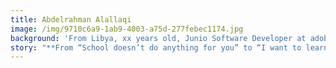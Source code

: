 ```yaml
---
title: Abdelrahman Alallaqi
image: /img/9710c6a9-1ab9-4003-a75d-277febec1174.jpg
background: 'From Libya, xx years old, Junio Software Developer at adobe'
story: "**From “School doesn’t do anything for you” to “I want to learn more of this stuff!”**\r\n\nAbdelrahman Alallaqi, originally from Libya, delivers his words in a thick English accent. You might wonder, just as I did, why? Well, life isn’t a straight line for any of us and Abdelrahman is no exception. He was born in Libya but was forced to leave for England together with his family. He was, therefore, a refugee at the age of 3. This was, however, only the first time he would need to adjust to new surroundings in such a drastic way. Years later, in 2017, he was again a refugee, this time arriving first in Switzerland and without his family members. That’s because his father went back to Libya in 2011. In 2012, after their mother had passed away, the kids joined him back in Libya because the five of them faced being separated by foster care in England. This is how Abdelrahman got to spend his main teenage years in Libya. He then decided he needed to get out because in Libya, school and life-long learning just weren’t on the table at the time - understandably so, with the war going on. The general mindset was “School doesn’t do anything for you, anyway”. But Abdelrahman didn’t agree with that; he wanted to put his intelligence to good use.\r\n\nAbdelrahman steadily worked his way to his current position at adobe, Junior Software Developer and now lives with his Kiwi girlfriend in the Bernese countryside. The way there wasn’t easy. First, adjusting to the Swiss life was a challenge because he found it socially much less open-minded. Then, being a refugee makes almost everything complicated. He had to learn German to get anywhere but all he really wanted, was to get an apprenticeship in IT. The passion for IT is something that was probably implanted by his father, who had worked in that line of business. Way back, Abdelrahman found it nothing short of boring, most probably because of all the very thick books on everything IT in the home. Still, the seed kept growing to become a huge passion.\r\n\nAnd he got his chance when he applied for the Powercoders program in 2018. The program in early 2019 was a success for him as it resulted in an apprenticeship at adobe. To Abdelrahman, this was like a dream come true. Everything about the company seemed exciting. Still, especially the first 6 months of the internship were hard. So much learning by himself and trying to soak up as much information in little time as possible. His breakthrough moment was when he was finally ready to be part of team meetings and handle his own projects. He even came up with a way on how to automate screenshot testing! From there, it was a lot of more learning and being patient. His internship was extended until he finally signed the contract for a full-time job beginning of this year. Abdelrahman is so full of creative ideas he wants to bring to life that he can’t even imagine that this line or the company could ever get old. Congratulations, Abdelrahman!"
---
```


